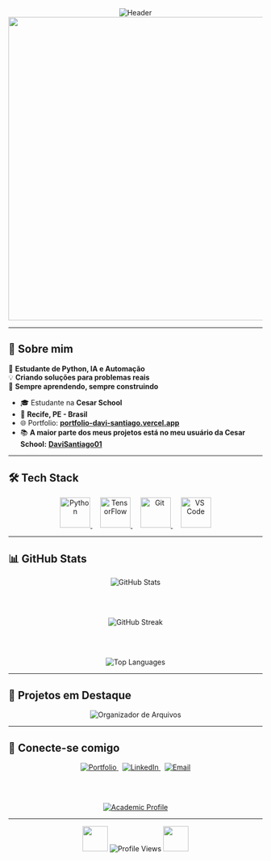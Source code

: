 <div align="center">

<!-- Header moderno e funcional -->
<img src="https://readme-typing-svg.demolab.com?font=Inter&weight=600&size=32&duration=2000&pause=1000&color=2563EB&center=true&vCenter=true&width=600&height=80&lines=Davi+Santiago;Python+%E2%80%A2+AI+%E2%80%A2+Automation" alt="Header"/>

<br>

<!-- Divider animado simples -->
<img src="https://user-images.githubusercontent.com/74038190/212284100-561aa473-3905-4a80-b561-0d28506553ee.gif" width="600"/>

</div>

---

## **🚀 Sobre mim**

🔬 **Estudante de Python, IA e Automação**  
💡 **Criando soluções para problemas reais**  
📌 **Sempre aprendendo, sempre construindo**

- 🎓 Estudante na **Cesar School**
- 📍 **Recife, PE - Brasil**  
- 🌐 Portfolio: **[portfolio-davi-santiago.vercel.app](https://portfolio-davi-santiago.vercel.app)**
- 📚 **A maior parte dos meus projetos está no meu usuário da Cesar School:** **[DaviSantiago01](https://github.com/DaviSantiago01)**

---

## **🛠️ Tech Stack**

<div align="center">

<!-- Tech stack com hover 3D real -->
<a href="https://www.python.org" target="_blank">
<img src="https://skillicons.dev/icons?i=python" alt="Python" width="60" height="60"/>
</a>
&nbsp;&nbsp;&nbsp;
<a href="https://tensorflow.org" target="_blank">
<img src="https://skillicons.dev/icons?i=tensorflow" alt="TensorFlow" width="60" height="60"/>
</a>
&nbsp;&nbsp;&nbsp;
<a href="https://git-scm.com" target="_blank">
<img src="https://skillicons.dev/icons?i=git" alt="Git" width="60" height="60"/>
</a>
&nbsp;&nbsp;&nbsp;
<a href="https://code.visualstudio.com" target="_blank">
<img src="https://skillicons.dev/icons?i=vscode" alt="VS Code" width="60" height="60"/>
</a>

</div>

---

## **📊 GitHub Stats**

<div align="center">

<!-- Stats com modo escuro/claro responsivo -->
<picture>
  <source 
    srcset="https://github-readme-stats.vercel.app/api?username=daviscpr2&show_icons=true&theme=dark&bg_color=0d1117&text_color=e6edf3&icon_color=2563eb&title_color=f0f6fc&border_color=30363d&hide_border=true&border_radius=12&custom_title=📊+GitHub+Analytics"
    media="(prefers-color-scheme: dark)"
  />
  <img 
    src="https://github-readme-stats.vercel.app/api?username=daviscpr2&show_icons=true&theme=default&bg_color=ffffff&text_color=24292f&icon_color=2563eb&title_color=24292f&border_color=d1d9e0&hide_border=true&border_radius=12&custom_title=📊+GitHub+Analytics"
    alt="GitHub Stats"
  />
</picture>

<br><br>

<picture>
  <source 
    srcset="https://github-readme-streak-stats.herokuapp.com?user=daviscpr2&theme=dark&background=0d1117&border=30363d&stroke=e6edf3&ring=2563eb&fire=58a6ff&currStreakNum=f0f6fc&sideNums=e6edf3&currStreakLabel=7d8590&sideLabels=7d8590&dates=7d8590&hide_border=true&border_radius=12"
    media="(prefers-color-scheme: dark)"
  />
  <img 
    src="https://github-readme-streak-stats.herokuapp.com?user=daviscpr2&theme=default&background=ffffff&border=d1d9e0&stroke=24292f&ring=2563eb&fire=f56565&currStreakNum=24292f&sideNums=656d76&currStreakLabel=656d76&sideLabels=656d76&dates=656d76&hide_border=true&border_radius=12"
    alt="GitHub Streak"
  />
</picture>

<br><br>

<picture>
  <source 
    srcset="https://github-readme-stats.vercel.app/api/top-langs/?username=daviscpr2&layout=compact&theme=dark&bg_color=0d1117&text_color=e6edf3&title_color=f0f6fc&border_color=30363d&hide_border=true&border_radius=12&langs_count=6"
    media="(prefers-color-scheme: dark)"
  />
  <img 
    src="https://github-readme-stats.vercel.app/api/top-langs/?username=daviscpr2&layout=compact&theme=default&bg_color=ffffff&text_color=24292f&title_color=24292f&border_color=d1d9e0&hide_border=true&border_radius=12&langs_count=6"
    alt="Top Languages"
  />
</picture>

</div>

---

## **🎯 Projetos em Destaque**

<div align="center">

<picture>
  <source 
    srcset="https://github-readme-stats.vercel.app/api/pin/?username=daviscpr2&repo=Organizador-De-Arquivos-Py&theme=dark&bg_color=0d1117&text_color=e6edf3&icon_color=2563eb&title_color=f0f6fc&border_color=30363d&hide_border=true&border_radius=12"
    media="(prefers-color-scheme: dark)"
  />
  <img 
    src="https://github-readme-stats.vercel.app/api/pin/?username=daviscpr2&repo=Organizador-De-Arquivos-Py&theme=default&bg_color=ffffff&text_color=24292f&icon_color=2563eb&title_color=24292f&border_color=d1d9e0&hide_border=true&border_radius=12"
    alt="Organizador de Arquivos"
  />
</picture>

</div>

---

## **🔗 Conecte-se comigo**

<div align="center">

<a href="https://portfolio-davi-santiago.vercel.app">
<img src="https://img.shields.io/badge/🌐_Portfolio-2563EB?style=for-the-badge&logo=vercel&logoColor=white&labelColor=000000" alt="Portfolio"/>
</a>
&nbsp;
<a href="https://linkedin.com/in/davi-santiago-a94284334">
<img src="https://img.shields.io/badge/💼_LinkedIn-0077B5?style=for-the-badge&logo=linkedin&logoColor=white&labelColor=000000" alt="LinkedIn"/>
</a>
&nbsp;
<a href="mailto:daviscpr2@email.com">
<img src="https://img.shields.io/badge/📧_Email-EA4335?style=for-the-badge&logo=gmail&logoColor=white&labelColor=000000" alt="Email"/>
</a>

<br><br>

<!-- Link para perfil acadêmico destacado -->
<a href="https://github.com/DaviSantiago01">
<img src="https://img.shields.io/badge/📚_Academic_Profile-1F2937?style=for-the-badge&logo=github&logoColor=white&labelColor=2563EB" alt="Academic Profile"/>
</a>

</div>

---

<div align="center">

<!-- Footer com contador animado -->
<img src="https://user-images.githubusercontent.com/74038190/212284087-bbe7e430-757e-4901-90bf-4cd2ce3e1852.gif" width="50"/>

<img src="https://komarev.com/ghpvc/?username=daviscpr2&color=2563eb&style=for-the-badge&label=PROFILE+VIEWS" alt="Profile Views"/>

<img src="https://user-images.githubusercontent.com/74038190/212284087-bbe7e430-757e-4901-90bf-4cd2ce3e1852.gif" width="50"/>

</div>
